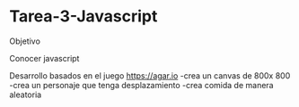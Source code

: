 # Tarea-3-Javascript
Objetivo

Conocer javascript

Desarrollo
basados en el juego https://agar.io
-crea un canvas de 800x 800
-crea un personaje que tenga desplazamiento
-crea comida de manera aleatoria